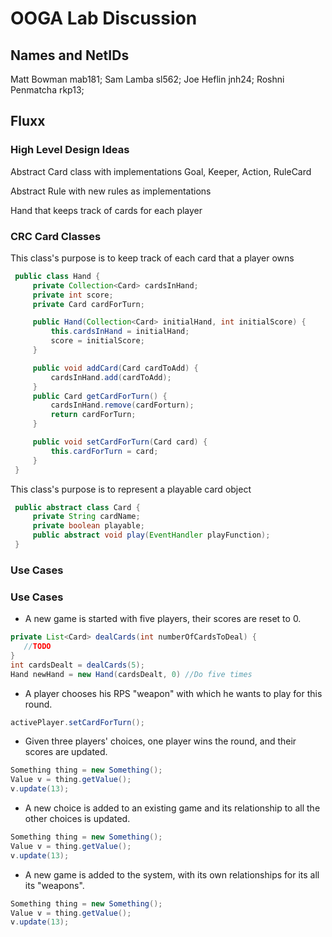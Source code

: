 # OOGA Lab Discussion
## Names and NetIDs

Matt Bowman mab181;
Sam Lamba sl562;
Joe Heflin jnh24;
Roshni Penmatcha rkp13;

## Fluxx

### High Level Design Ideas

Abstract Card class with implementations Goal, Keeper, Action, RuleCard

Abstract Rule with new rules as implementations

Hand that keeps track of cards for each player


### CRC Card Classes

This class's purpose is to keep track of each card that a player owns
```java
 public class Hand {
     private Collection<Card> cardsInHand;
     private int score;
     private Card cardForTurn;

     public Hand(Collection<Card> initialHand, int initialScore) {
         this.cardsInHand = initialHand;
         score = initialScore;
     }

     public void addCard(Card cardToAdd) {
         cardsInHand.add(cardToAdd);
     }
     public Card getCardForTurn() {
         cardsInHand.remove(cardForturn);
         return cardForTurn;
     }

     public void setCardForTurn(Card card) {
         this.cardForTurn = card;
     }
 }
```

This class's purpose is to represent a playable card object
```java
 public abstract class Card {
     private String cardName;
     private boolean playable;
     public abstract void play(EventHandler playFunction);
 }
```

### Use Cases

### Use Cases

 * A new game is started with five players, their scores are reset to 0.
 ```java
private List<Card> dealCards(int numberOfCardsToDeal) {
    //TODO
}
int cardsDealt = dealCards(5);
 Hand newHand = new Hand(cardsDealt, 0) //Do five times
 ```

 * A player chooses his RPS "weapon" with which he wants to play for this round.
 ```java
 activePlayer.setCardForTurn();

 ```

 * Given three players' choices, one player wins the round, and their scores are updated.
 ```java
 Something thing = new Something();
 Value v = thing.getValue();
 v.update(13);
 ```

 * A new choice is added to an existing game and its relationship to all the other choices is updated.
 ```java
 Something thing = new Something();
 Value v = thing.getValue();
 v.update(13);
 ```

 * A new game is added to the system, with its own relationships for its all its "weapons".
 ```java
 Something thing = new Something();
 Value v = thing.getValue();
 v.update(13);
 ```